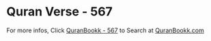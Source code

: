 # Quran Verse - 567 

For more infos, Click [QuranBookk - 567](https://www.quranbookk.com/quran/search?q=567) to Search at [QuranBookk.com](http://quranbookk.com/)